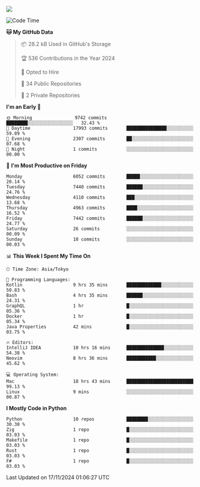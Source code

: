 ![](https://komarev.com/ghpvc/?username=kitagawa-hr)

<!--START_SECTION:waka-->
![Code Time](http://img.shields.io/badge/Code%20Time-1%2C208%20hrs%2037%20mins-blue)

**🐱 My GitHub Data** 

> 📦 28.2 kB Used in GitHub's Storage 
 > 
> 🏆 536 Contributions in the Year 2024
 > 
> 💼 Opted to Hire
 > 
> 📜 34 Public Repositories 
 > 
> 🔑 2 Private Repositories 
 > 
**I'm an Early 🐤** 

```text
🌞 Morning                9742 commits        ████████░░░░░░░░░░░░░░░░░   32.43 % 
🌆 Daytime                17993 commits       ███████████████░░░░░░░░░░   59.89 % 
🌃 Evening                2307 commits        ██░░░░░░░░░░░░░░░░░░░░░░░   07.68 % 
🌙 Night                  1 commits           ░░░░░░░░░░░░░░░░░░░░░░░░░   00.00 % 
```
📅 **I'm Most Productive on Friday** 

```text
Monday                   6052 commits        █████░░░░░░░░░░░░░░░░░░░░   20.14 % 
Tuesday                  7440 commits        ██████░░░░░░░░░░░░░░░░░░░   24.76 % 
Wednesday                4110 commits        ███░░░░░░░░░░░░░░░░░░░░░░   13.68 % 
Thursday                 4963 commits        ████░░░░░░░░░░░░░░░░░░░░░   16.52 % 
Friday                   7442 commits        ██████░░░░░░░░░░░░░░░░░░░   24.77 % 
Saturday                 26 commits          ░░░░░░░░░░░░░░░░░░░░░░░░░   00.09 % 
Sunday                   10 commits          ░░░░░░░░░░░░░░░░░░░░░░░░░   00.03 % 
```


📊 **This Week I Spent My Time On** 

```text
🕑︎ Time Zone: Asia/Tokyo

💬 Programming Languages: 
Kotlin                   9 hrs 35 mins       █████████████░░░░░░░░░░░░   50.83 % 
Bash                     4 hrs 35 mins       ██████░░░░░░░░░░░░░░░░░░░   24.31 % 
GraphQL                  1 hr                █░░░░░░░░░░░░░░░░░░░░░░░░   05.36 % 
Docker                   1 hr                █░░░░░░░░░░░░░░░░░░░░░░░░   05.34 % 
Java Properties          42 mins             █░░░░░░░░░░░░░░░░░░░░░░░░   03.75 % 

🔥 Editors: 
IntelliJ IDEA            10 hrs 16 mins      ██████████████░░░░░░░░░░░   54.38 % 
Neovim                   8 hrs 36 mins       ███████████░░░░░░░░░░░░░░   45.62 % 

💻 Operating System: 
Mac                      18 hrs 43 mins      █████████████████████████   99.13 % 
Linux                    9 mins              ░░░░░░░░░░░░░░░░░░░░░░░░░   00.87 % 
```

**I Mostly Code in Python** 

```text
Python                   10 repos            ████████░░░░░░░░░░░░░░░░░   30.30 % 
Zig                      1 repo              █░░░░░░░░░░░░░░░░░░░░░░░░   03.03 % 
Makefile                 1 repo              █░░░░░░░░░░░░░░░░░░░░░░░░   03.03 % 
Rust                     1 repo              █░░░░░░░░░░░░░░░░░░░░░░░░   03.03 % 
F#                       1 repo              █░░░░░░░░░░░░░░░░░░░░░░░░   03.03 % 
```




 Last Updated on 17/11/2024 01:06:27 UTC
<!--END_SECTION:waka-->
